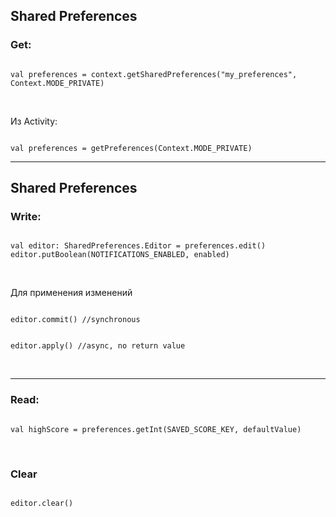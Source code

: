 ## Shared Preferences

### Get:

<pre><code class="kotlin large" data-trim data-noescape>
val preferences = context.getSharedPreferences("my_preferences", Context.MODE_PRIVATE)
</code></pre>

<br>

Из Activity:

<pre><code class="kotlin large" data-trim data-noescape>
val preferences = getPreferences(Context.MODE_PRIVATE)
</code></pre>


------

## Shared Preferences

### Write:

<pre><code class="kotlin large" data-trim data-noescape>
val editor: SharedPreferences.Editor = preferences.edit()
editor.putBoolean(NOTIFICATIONS_ENABLED, enabled)
</code></pre>

<br>

Для применения изменений

<!-- .element: class="fragment" data-fragment-index="1" -->

<pre><code class="kotlin large" data-trim data-noescape>
editor.commit() //synchronous
</code></pre>

<!-- .element: class="fragment" data-fragment-index="1" -->

<pre><code class="kotlin large" data-trim data-noescape>
editor.apply() //async, no return value
</code></pre>

<!-- .element: class="fragment" data-fragment-index="2" -->

<br>

------

### Read:

<pre><code class="java large" data-trim data-noescape>
val highScore = preferences.getInt(SAVED_SCORE_KEY, defaultValue)
</code></pre>

<br>

### Clear

<!-- .element: class="fragment" data-fragment-index="1" -->

<pre><code class="kotlin large" data-trim data-noescape>
editor.clear()
</code></pre>

<!-- .element: class="fragment" data-fragment-index="1" -->